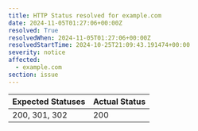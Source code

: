 ```yaml
---
title: HTTP Status resolved for example.com
date: 2024-11-05T01:27:06+00:00Z
resolved: True
resolvedWhen: 2024-11-05T01:27:06+00:00Z
resolvedStartTime: 2024-10-25T21:09:43.191474+00:00
severity: notice
affected:
  - example.com
section: issue
---
```


| Expected Statuses | Actual Status  |
|-------------------|----------------|
| 200, 301, 302 | 200 |
